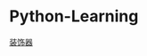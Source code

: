 # Python-Learning
[装饰器](https://github.com/shihailong/Python-Learning/blob/master/Decorators/readme.md)
